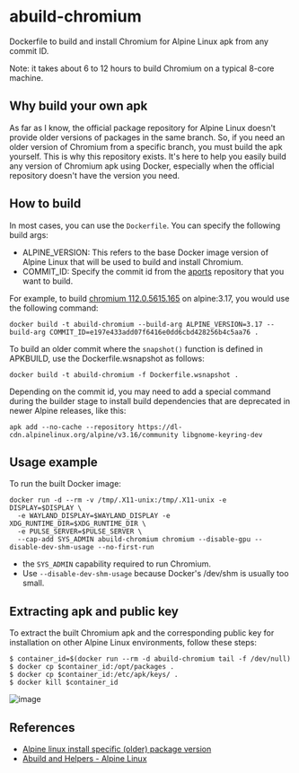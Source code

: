 # abuild-chromium
Dockerfile to build and install Chromium for Alpine Linux apk from any commit ID.

Note: it takes about 6 to 12 hours to build Chromium on a typical 8-core machine.

## Why build your own apk
As far as I know, the official package repository for Alpine Linux doesn't provide older versions of packages in the same branch. So, if you need an older version of Chromium from a specific branch, you must build the apk yourself. This is why this repository exists. It's here to help you easily build any version of Chromium apk using Docker, especially when the official repository doesn't have the version you need.

## How to build
In most cases, you can use the `Dockerfile`. You can specify the following build args:

* ALPINE_VERSION: This refers to the base Docker image version of Alpine Linux that will be used to build and install Chromium.
* COMMIT_ID: Specify the commit id from the [aports](https://gitlab.alpinelinux.org/alpine/aports) repository that you want to build.

For example, to build [chromium 112.0.5615.165](https://gitlab.alpinelinux.org/alpine/aports/-/commit/e197e433add07f6416e0dd6cbd428256b4c5aa76) on alpine:3.17, you would use the following command:

```
docker build -t abuild-chromium --build-arg ALPINE_VERSION=3.17 --build-arg COMMIT_ID=e197e433add07f6416e0dd6cbd428256b4c5aa76 .
```

To build an older commit where the `snapshot()` function is defined in APKBUILD, use the Dockerfile.wsnapshot as follows:

```
docker build -t abuild-chromium -f Dockerfile.wsnapshot .
```

Depending on the commit id, you may need to add a special command during the builder stage to install build dependencies that are deprecated in newer Alpine releases, like this:

```
apk add --no-cache --repository https://dl-cdn.alpinelinux.org/alpine/v3.16/community libgnome-keyring-dev
```

## Usage example
To run the built Docker image:

```
docker run -d --rm -v /tmp/.X11-unix:/tmp/.X11-unix -e DISPLAY=$DISPLAY \
  -e WAYLAND_DISPLAY=$WAYLAND_DISPLAY -e XDG_RUNTIME_DIR=$XDG_RUNTIME_DIR \
  -e PULSE_SERVER=$PULSE_SERVER \
  --cap-add SYS_ADMIN abuild-chromium chromium --disable-gpu --disable-dev-shm-usage --no-first-run
```

* the `SYS_ADMIN` capability required to run Chromium.
* Use `--disable-dev-shm-usage` because Docker's /dev/shm is usually too small.

## Extracting apk and public key
To extract the built Chromium apk and the corresponding public key for installation on other Alpine Linux environments, follow these steps:

```
$ container_id=$(docker run --rm -d abuild-chromium tail -f /dev/null)
$ docker cp $container_id:/opt/packages .
$ docker cp $container_id:/etc/apk/keys/ .
$ docker kill $container_id
```

![image](https://github.com/jptomoya/abuild-chromium/assets/4786564/c8d6cb68-7dd1-4481-a04c-b6b26c53e433)

## References
* [Alpine linux install specific (older) package version](https://medium.com/@scythargon/alpine-linux-install-specific-older-package-version-36eadca31fc1)
* [Abuild and Helpers - Alpine Linux](https://wiki.alpinelinux.org/wiki/Abuild_and_Helpers)
